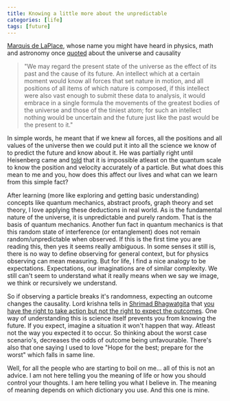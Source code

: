 ```yaml
---
title: Knowing a little more about the unpredictable
categories: [life]
tags: [future]
---
```


[Marquis de LaPlace](https://en.wikipedia.org/wiki/Pierre-Simon_Laplace), whose name you might have heard in physics, math and astronomy once [quoted](https://en.wikipedia.org/wiki/Pierre-Simon_Laplace#Laplace's_demon) about the universe and causality
> "We may regard the present state of the universe as the effect of its past and the cause of its future. An intellect which at a certain moment would know all forces that set nature in motion, and all positions of all items of which nature is composed, if this intellect were also vast enough to submit these data to analysis, it would embrace in a single formula the movements of the greatest bodies of the universe and those of the tiniest atom; for such an intellect nothing would be uncertain and the future just like the past would be the present to it."

In simple words, he meant that if we knew all forces, all the positions and all values of the universe then we could put it into all the science we know of to predict the future and know about it. He was partially right until Heisenberg came and [told](https://en.wikipedia.org/wiki/Uncertainty_principle) that it is impossible atleast on the quantum scale to know the position and velocity accurately of a particle. But what does this mean to me and you, how does this affect our lives and what can we learn from this simple fact?

After learning (more like exploring and getting basic understanding) concepts like quantum mechanics, abstract proofs, graph theory and set theory, I love applying these deductions in real world. As is the fundamental nature of the universe, it is unpredictable and purely random. That is the basis of quantum mechanics. Another fun fact in quantum mechanics is that this random state of interference (or entanglement) does not remain random/unpredictable when observed. If this is the first time you are reading this, then yes it seems really ambiguous. In some senses it still is, there is no way to define observing for general context, but for physics observing can mean measuring. But for life, I find a nice analogy to be expectations. Expectations, our imaginations are of similar complexity. We still can't seem to understand what it really means when we say we image, we think or recursively we understand.

So if observing a particle breaks it's randomness, expecting an outcome changes the causality. Lord krishna tells in [Shrimad Bhagwatgita](https://hi.wikipedia.org/wiki/%E0%A4%B6%E0%A5%8D%E0%A4%B0%E0%A5%80%E0%A4%AE%E0%A4%A6%E0%A5%8D%E0%A4%AD%E0%A4%97%E0%A4%B5%E0%A4%A6%E0%A5%8D%E0%A4%97%E0%A5%80%E0%A4%A4%E0%A4%BE) that [you have the right to take action but not the right to expect the outcomes](https://www.holy-bhagavad-gita.org/chapter/2/verse/47). One way of understanding this is science itself prevents you from knowing the future. If you expect, imagine a situation it won't happen that way. Atleast not the way you expected it to occur. So thinking about the worst case scenario's, decreases the odds of outcome being unfavourable. There's also that one saying I used to love "Hope for the best; prepare for the worst" which falls in same line.

Well, for all the people who are starting to boil on me... all of this is not an advice. I am not here telling you the meaning of life or how you should control your thoughts. I am here telling you what I believe in. The meaning of meaning depends on which dictionary you use. And this one is mine.
